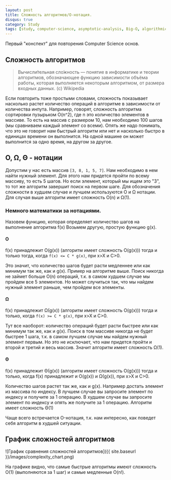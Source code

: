 ```yaml
---
layout: post
title: Сложность алгоритмов/O-нотация.
disqus: true
category: Study
tags: [study, computer-science, asymptotic-analysis, Big-O, algorithmic-complexity]
---
```


Первый "конспект" для повторения Computer Science основ.

## Сложность алгоритмов

> Вычисли́тельная сло́жность — понятие в информатике и теории алгоритмов, обозначающее функцию зависимости объёма работы, которая выполняется некоторым алгоритмом, от размера входных данных. (c) Wikipedia

Если повторить тоже простыми словами, сложность показывает насколько растет количество операций в алгоритме в зависимости от количества инпута. Например, говорят, сложность алгоритма сортировки пузырьком O(n^2), где n это количество элементов в массиве. То есть на массив с размером 10, нам необходимо 100 шагов (мы сравниваем каждый элемент со всеми). Опять же надо понимать, что это не говорит нам быстрый алгоритм или нет и насколько быстро в единицах времени он выполнится. На одной машине он может выполнится за одно время, на другом за другое. 

## O, Ω, Θ - нотации

Допустим у нас есть массив  ```[3, 8, 1, 5, 7]```. Нам необходимо в нем найти нужный элемент. Для этого нам придется пройти по всему массиву, то есть 5 шагов. Но если элемент, который мы ищем это "3", то тот же алгоритм завершит поиск на первом шаге. Для обозначения сложности в худшем случае и лучшем используются O и Ω нотации. Для случая выше алгоритм имеет сложность O(n) и Ω(1).

### Немного математики за нотациями. 

Назовем функцию, которая определяет количество шагов на выполнение алгоритма f(x)
Возьмем другую, простую функцию g(x).

#### O

f(x) принадлежит O(g(x)) (алгоритм имеет сложность O(g(x))) тогда и только тогда, когда ```f(x) <= C * g(x)```, при x>X и C>0.

Это значит, что количество шагов будет расти медленнее или как минимум так же, как и g(x). Пример на алгоритме выше. Поиск никогда не займет больше O(n) операций, т.к. в самом худшем случае мы пройдем все 5 элементов. Но может случиться так, что мы найдем нужный элемент раньше, чем пройдем все элементы.

#### Ω

f(x) принадлежит Ω(g(x)) (алгоритм имеет сложность O(g(x))) тогда и только, когда ```f(x) >= C * g(x)```, при x>X и C>0.

Тут все наоборот: количество операций будет расти быстрее или как минимум так же, как и g(x). Поиск в том массиве никогда не будет быстрее 1 шага, т.к. в самом лучшем случае мы найдем нужный элемент первым. Но это не исключает, что нам придется пройти и второй и третий и весь массив. Значит алгоритм имеет сложность Ω(1).

#### Θ

f(x) принадлежит Θ(g(x)) (алгоритм имеет сложность O(g(x))) тогда и только, когда f(x) принадлежит и O(g(x)) и Ω(g(x)), при x>X и C>0.

Количество шагов растет так же, как и g(x). Например достать элемент из массива по индексу. В лучшем случае вы запросите элемент по индексу и получите за 1 операцию. В худшем случае вы запросите элемент по индексу и опять же получите за 1 операцию. Алгоритм имеет сложность Θ(1)

Чаще всего встречается O-нотация, т.к. нам интересно, как поведет себя алгоритм в худшей ситуации.

## График сложностей алгоритмов

![График сравнения сложностей алгоритмов]({{ site.baseurl }}/images/complexity_chart.png)

На графике видно, что самые быстрые алгоритмы имеют сложность O(1) (выполняются за 1 шаг) и самые медленные O(n!).

